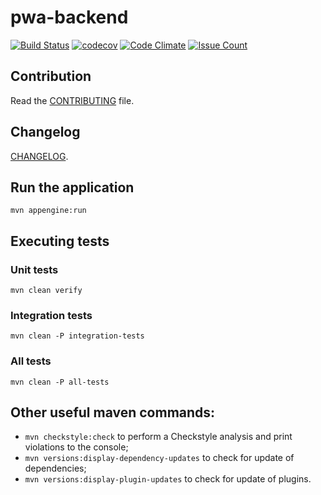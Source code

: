 # pwa-backend

[![Build Status](https://travis-ci.org/growingabit/pwa-backend.svg?branch=master)](https://travis-ci.org/growingabit/pwa-backend)
[![codecov](https://codecov.io/gh/growingabit/pwa-backend/branch/master/graph/badge.svg)](https://codecov.io/gh/growingabit/pwa-backend)
[![Code Climate](https://codeclimate.com/github/growingabit/pwa-backend/badges/gpa.svg)](https://codeclimate.com/github/growingabit/pwa-backend)
[![Issue Count](https://codeclimate.com/github/growingabit/pwa-backend/badges/issue_count.svg)](https://codeclimate.com/github/growingabit/pwa-backend)

## Contribution
Read the [CONTRIBUTING](CONTRIBUTING.md) file.

## Changelog
[CHANGELOG](CHANGELOG.md).

## Run the application

`mvn appengine:run`

## Executing tests

### Unit tests
`mvn clean verify`

### Integration tests
`mvn clean -P integration-tests`

### All tests
`mvn clean -P all-tests`

## Other useful maven commands:

- `mvn checkstyle:check` to perform a Checkstyle analysis and print violations to the console;
- `mvn versions:display-dependency-updates` to check for update of dependencies;
- `mvn versions:display-plugin-updates` to check for update of plugins.
